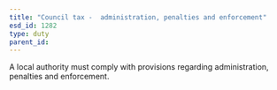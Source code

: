 ```yaml
---
title: "Council tax -  administration, penalties and enforcement"
esd_id: 1282
type: duty
parent_id:  
---
```


A local authority must comply with provisions regarding administration, penalties and enforcement.

